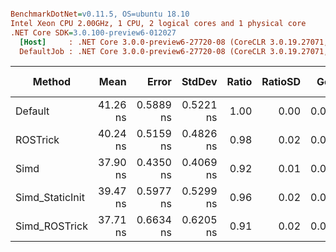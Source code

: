 ``` ini

BenchmarkDotNet=v0.11.5, OS=ubuntu 18.10
Intel Xeon CPU 2.00GHz, 1 CPU, 2 logical cores and 1 physical core
.NET Core SDK=3.0.100-preview6-012027
  [Host]     : .NET Core 3.0.0-preview6-27720-08 (CoreCLR 3.0.19.27071, CoreFX 4.700.19.27011), 64bit RyuJIT
  DefaultJob : .NET Core 3.0.0-preview6-27720-08 (CoreCLR 3.0.19.27071, CoreFX 4.700.19.27011), 64bit RyuJIT


```
|          Method |     Mean |     Error |    StdDev | Ratio | RatioSD |  Gen 0 | Gen 1 | Gen 2 | Allocated |
|---------------- |---------:|----------:|----------:|------:|--------:|-------:|------:|------:|----------:|
|         Default | 41.26 ns | 0.5889 ns | 0.5221 ns |  1.00 |    0.00 | 0.0076 |     - |     - |      48 B |
|        ROSTrick | 40.24 ns | 0.5159 ns | 0.4826 ns |  0.98 |    0.02 | 0.0076 |     - |     - |      48 B |
|            Simd | 37.90 ns | 0.4350 ns | 0.4069 ns |  0.92 |    0.01 | 0.0076 |     - |     - |      48 B |
| Simd_StaticInit | 39.47 ns | 0.5977 ns | 0.5299 ns |  0.96 |    0.02 | 0.0076 |     - |     - |      48 B |
|   Simd_ROSTrick | 37.71 ns | 0.6634 ns | 0.6205 ns |  0.91 |    0.02 | 0.0076 |     - |     - |      48 B |
